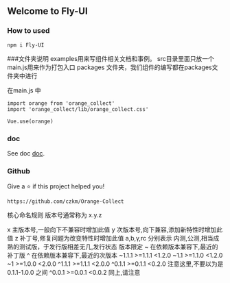 
## Welcome to Fly-UI


### How to used

```
npm i Fly-UI
```

###文件夹说明
examples用来写组件相关文档和事例。
src目录里面只放一个main.js用来作为打包入口
packages 文件夹，我们组件的编写都在packages文件夹中进行


在main.js 中

```
import orange from 'orange_collect'
import 'orange_collect/lib/orange_collect.css'

Vue.use(orange)
```

### doc

See doc [doc](https://czkm.github.io/Orange-Collect/).

### Github

Give a ⭐️ if this project helped you!

```
https://github.com/czkm/Orange-Collect
```

核心命名规则
版本号通常称为 x.y.z

x 主版本号,一般向下不兼容时增加此值
y 次版本号,向下兼容,添加新特性时增加此值
z 补丁号,修复问题为改变特性时增加此值
a,b,γ,rc 分别表示 内测,公测,相当成熟的测试版，于发行版相差无几,发行状态
版本限定
~ 在依赖版本兼容下,最近的补丁版
^ 在依赖版本兼容下,最近的次版本
~1.1.1      >=1.1.1 <1.2.0
~1.1        >=1.1.0 <1.2.0
~1          >=1.0.0 <2.0.0
^1.1.1      >=1.1.1 <2.0.0
^0.1.1      >=0.1.1 <0.2.0 注意这里,不要以为是 0.1.1-1.0.0 之间
^0.0.1      >=0.0.1 <0.0.2 同上,请注意